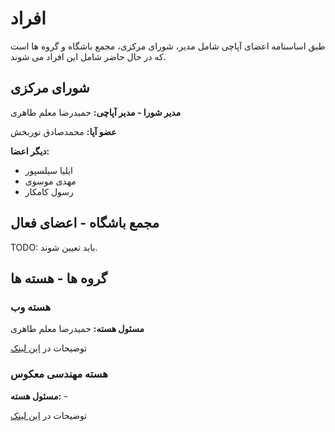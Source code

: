 # افراد

طبق اساسنامه اعضای آپاچی شامل مدیر، شورای مرکزی، مجمع باشگاه و گروه ها است که در حال حاضر شامل این افراد می شوند.

## شورای مرکزی

**مدیر شورا - مدیر آپاچی:** حمیدرضا معلم طاهری

**عضو آپا:**  محمدصادق نوربخش

**دیگر اعضا:**

* ایلیا سیلسپور
* مهدی موسوی
* رسول کامکار

## مجمع باشگاه - اعضای فعال

TODO: باید تعیین شوند.

## گروه ها - هسته ها

### هسته وب

**مسئول هسته:** حمیدرضا معلم طاهری

توضیحات در [این لینک](./cores/web)

### هسته مهندسی معکوس

**مسئول هسته:** -

توضیحات در [این لینک](./cores/re)


